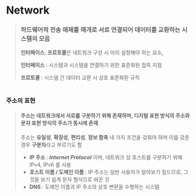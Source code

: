 # Network
> ### 하드웨어적 전송 매체를 매개로 서로 연결되어 데이터를 교환하는 시스템의 모음 
> **인터페이스**, **프로토콜**은 네트워크 구성 시 미리 설정해야 하는 요소,
>
> **인터페이스** : 시스템과 시스템을 연결하기 위한 표준화된 접촉 지점
>
>  **프로토콜** : 시스템 간 데이터 교환 시 상호 표준화된 규칙
#
### 주소의 표현
> #### 주소는 네트워크에서 서로를 구분하기 위해 존재하며, 디지털 표현 방식의 주소와 문자 표현 방식의 주소가 동시에 존재
>
> 주소는 **유일성**, **확장성**, **편리성**, **정보 함축** 네 가지 조건을 갖춰야 하며 이를 갖춘 경우 **구분자**라고 부르기도 함
>
> - **IP 주소** : ***Internet Protocol*** 이며, 네트워크 상 호스트를 구분하기 위해 IPv4, IPv6 를 사용
> - **호스트 이름 / 도메인 이름** : IP 주소는 일반 사용자가 알아보기 힘드므로, 그것을 보기 쉽게 문자 형식으로 바꾼 것
> - **DNS** : 도메인 이름과 IP 주소의 상호 변환을 수행하는 시스템
